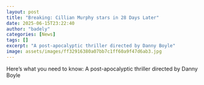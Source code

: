 ```yaml
---
layout: post
title: "Breaking: Cillian Murphy stars in 28 Days Later"
date: 2025-06-15T23:22:40
author: "badely"
categories: [News]
tags: []
excerpt: "A post-apocalyptic thriller directed by Danny Boyle"
image: assets/images/ff32916380a07bb7c1ff60a9f47d6ab3.jpg
---
```


Here’s what you need to know: A post-apocalyptic thriller directed by Danny Boyle

